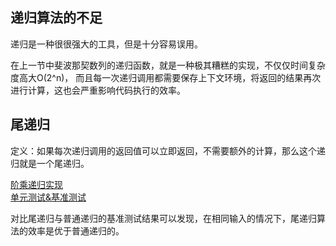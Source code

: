 ## 递归算法的不足
递归是一种很很强大的工具，但是十分容易误用。

在上一节中斐波那契数列的递归函数，就是一种极其糟糕的实现，不仅仅时间复杂度高大O(2^n)，
而且每一次递归调用都需要保存上下文环境，将返回的结果再次进行计算，这也会严重影响代码执行的效率。

## 尾递归
定义：如果每次递归调用的返回值可以立即返回，不需要额外的计算，那么这个递归就是一个尾递归。  

[阶乘递归实现](../../code/02/factorial.go)  
[单元测试&基准测试](../../code/02/factorial_test.go)

对比尾递归与普通递归的基准测试结果可以发现，在相同输入的情况下，尾递归算法的效率是优于普通递归的。